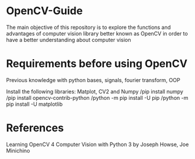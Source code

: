 # OpenCV-Guide
The main objective of this repository is to explore the functions and advantages of computer vision library better known as OpenCV in order to have a better understanding about computer vision

# Requirements before using OpenCV
Previous knowledge with python bases, signals, fourier transform, OOP

Install the following libraries: Matplot, CV2 and Numpy
/pip install numpy
/pip install opencv-contrib-python
/python -m pip install -U pip
/python -m pip install -U matplotlib

# References
Learning OpenCV 4 Computer Vision with Python 3 by Joseph Howse, Joe Minichino
